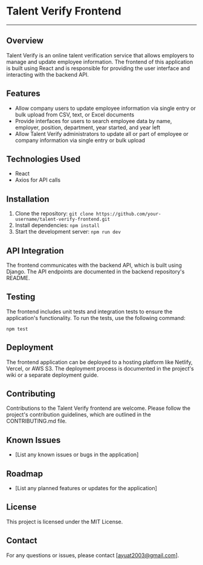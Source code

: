 # Talent Verify Frontend

---

## Overview

Talent Verify is an online talent verification service that allows employers to manage and update employee information. The frontend of this application is built using React and is responsible for providing the user interface and interacting with the backend API.

## Features

- Allow company users to update employee information via single entry or bulk upload from CSV, text, or Excel documents
- Provide interfaces for users to search employee data by name, employer, position, department, year started, and year left
- Allow Talent Verify administrators to update all or part of employee or company information via single entry or bulk upload

## Technologies Used

- React
- Axios for API calls

## Installation

1. Clone the repository: `git clone https://github.com/your-username/talent-verify-frontend.git`
2. Install dependencies: `npm install`
3. Start the development server: `npm run dev`

## API Integration

The frontend communicates with the backend API, which is built using Django. The API endpoints are documented in the backend repository's README.

## Testing

The frontend includes unit tests and integration tests to ensure the application's functionality. To run the tests, use the following command:

    npm test

## Deployment

The frontend application can be deployed to a hosting platform like Netlify, Vercel, or AWS S3. The deployment process is documented in the project's wiki or a separate deployment guide.

## Contributing

Contributions to the Talent Verify frontend are welcome. Please follow the project's contribution guidelines, which are outlined in the CONTRIBUTING.md file.

## Known Issues

- [List any known issues or bugs in the application]

## Roadmap

- [List any planned features or updates for the application]

## License

This project is licensed under the MIT License.

## Contact

For any questions or issues, please contact [ayuat2003@gmail.com].
